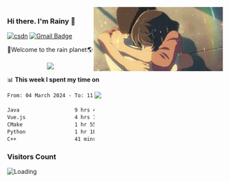 <img  align='right' height="150" src="https://github.com/LikeRainDay/LikeRainDay/blob/master/pic/img_rain_1.gif?raw=true">



### Hi there. I'm Rainy :lemon:

[![csdn](https://img.shields.io/badge/-csdn-c14438?style=flat-square&logo=c&logoColor=white)](https://blog.csdn.net/qq_15807167)
[![Gmail Badge](https://img.shields.io/badge/-gmail-c14438?style=flat-square&logo=Gmail&logoColor=white&link=mailto:houshuai0816@gmail.com)](mailto:houshuai0816@gmail.com)

🚀Welcome to the rain planet🌎

<center>
<img align='center'  src="https://source.unsplash.com/user/rainyhehe/likes">
</center>

📊 **This week I spent my time on**

<img align='right'   width="300" src="https://github-readme-stats.vercel.app/api?username=LikeRainDay&show_icons=true&title_color=fff&icon_color=79ff97&text_color=9f9f9f&bg_color=151515&count_private=true">

<!--START_SECTION:waka-->

```txt
From: 04 March 2024 - To: 11 March 2024

Java                  9 hrs 46 mins   ███████████▒░░░░░░░░░░░░░   45.31 %
Vue.js                4 hrs 1 min     ████▓░░░░░░░░░░░░░░░░░░░░   18.65 %
CMake                 1 hr 55 mins    ██▒░░░░░░░░░░░░░░░░░░░░░░   08.90 %
Python                1 hr 10 mins    █▒░░░░░░░░░░░░░░░░░░░░░░░   05.42 %
C++                   41 mins         ▓░░░░░░░░░░░░░░░░░░░░░░░░   03.22 %
```

<!--END_SECTION:waka-->

### Visitors Count
<img align="left" src = "https://profile-counter.glitch.me/LikeRainDay/count.svg" alt ="Loading">

